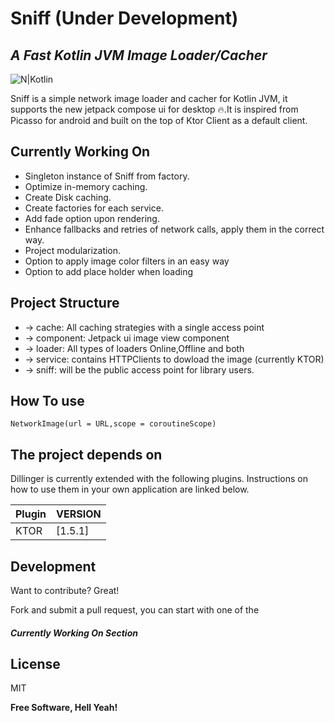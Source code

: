# Sniff (Under Development)
## _A Fast Kotlin JVM Image Loader/Cacher_

![N|Kotlin](https://camo.githubusercontent.com/96c091300467cf1fd3aa74f9d83beb359626ed3b169a3a13ed62d1d91ada16c9/68747470733a2f2f696d672e736869656c64732e696f2f62616467652f6b6f746c696e2d312e342e32302d626c75652e7376673f6c6f676f3d6b6f746c696e)

Sniff is a simple network image loader and cacher for Kotlin JVM, it supports the new jetpack compose ui for desktop 🔥.It is inspired from Picasso for android and built on the top of Ktor Client as a default client.

## Currently Working On
- Singleton instance of Sniff from factory.
- Optimize in-memory caching.
- Create Disk caching.
- Create factories for each service.
- Add fade option upon rendering.
- Enhance fallbacks and retries of network calls, apply them in the correct way.
- Project modularization.
- Option to apply image color filters in an easy way
- Option to add place holder when loading

## Project Structure

- -> cache: All caching strategies with a single access point
- -> component: Jetpack ui image view component
- -> loader: All types of loaders Online,Offline and both
- -> service: contains HTTPClients to dowload the image (currently KTOR)
- -> sniff: will be the public access point for library users.

## How To use

``` NetworkImage(url = URL,scope = coroutineScope) ```

## The project depends on

Dillinger is currently extended with the following plugins.
Instructions on how to use them in your own application are linked below.

| Plugin | VERSION |
| ------ | ------ |
| KTOR | [1.5.1]  |
## Development

Want to contribute? Great!

Fork and submit a pull request, you can start with one of the 
##### Currently Working On Section
## License

MIT

**Free Software, Hell Yeah!**


